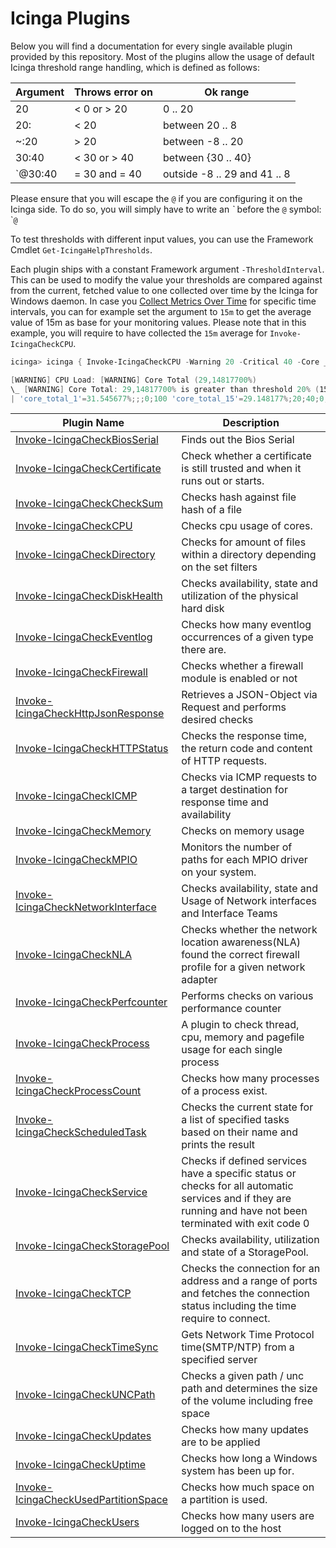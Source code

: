 # Icinga Plugins

Below you will find a documentation for every single available plugin provided by this repository. Most of the plugins allow the usage of default Icinga threshold range handling, which is defined as follows:

| Argument | Throws error on | Ok range                     |
| ---      | ---             | ---                          |
| 20       | < 0 or > 20     | 0 .. 20                      |
| 20:      | < 20            | between 20 .. 8              |
| ~:20     | > 20            | between -8 .. 20             |
| 30:40    | < 30 or > 40    | between {30 .. 40}           |
| `@30:40  | = 30 and = 40   | outside -8 .. 29 and 41 .. 8 |

Please ensure that you will escape the `@` if you are configuring it on the Icinga side. To do so, you will simply have to write an *\`* before the `@` symbol: \``@`

To test thresholds with different input values, you can use the Framework Cmdlet `Get-IcingaHelpThresholds`.

Each plugin ships with a constant Framework argument `-ThresholdInterval`. This can be used to modify the value your thresholds are compared against from the current, fetched value to one collected over time by the Icinga for Windows daemon. In case you [Collect Metrics Over Time](https://icinga.com/docs/icinga-for-windows/latest/doc/110-Installation/06-Collect-Metrics-over-Time/) for specific time intervals, you can for example set the argument to `15m` to get the average value of 15m as base for your monitoring values. Please note that in this example, you will require to have collected the `15m` average for `Invoke-IcingaCheckCPU`.

```powershell
icinga> icinga { Invoke-IcingaCheckCPU -Warning 20 -Critical 40 -Core _Total -ThresholdInterval 15m }

[WARNING] CPU Load: [WARNING] Core Total (29,14817700%)
\_ [WARNING] Core Total: 29,14817700% is greater than threshold 20% (15m avg.)
| 'core_total_1'=31.545677%;;;0;100 'core_total_15'=29.148177%;20;40;0;100 'core_total_5'=28.827410%;;;0;100 'core_total_20'=30.032942%;;;0;100 'core_total_3'=27.731669%;;;0;100 'core_total'=33.87817%;;;0;100
```

| Plugin Name | Description |
| ---         | --- |
| [Invoke-IcingaCheckBiosSerial](plugins/01-Invoke-IcingaCheckBiosSerial.md) | Finds out the Bios Serial |
| [Invoke-IcingaCheckCertificate](plugins/02-Invoke-IcingaCheckCertificate.md) | Check whether a certificate is still trusted and when it runs out or starts. |
| [Invoke-IcingaCheckCheckSum](plugins/03-Invoke-IcingaCheckCheckSum.md) | Checks hash against file hash of a file |
| [Invoke-IcingaCheckCPU](plugins/04-Invoke-IcingaCheckCPU.md) | Checks cpu usage of cores. |
| [Invoke-IcingaCheckDirectory](plugins/05-Invoke-IcingaCheckDirectory.md) | Checks for amount of files within a directory depending on the set filters |
| [Invoke-IcingaCheckDiskHealth](plugins/20-Invoke-IcingaCheckDiskHealth.md) | Checks availability, state and utilization of the physical hard disk |
| [Invoke-IcingaCheckEventlog](plugins/06-Invoke-IcingaCheckEventlog.md) | Checks how many eventlog occurrences of a given type there are. |
| [Invoke-IcingaCheckFirewall](plugins/07-Invoke-IcingaCheckFirewall.md) | Checks whether a firewall module is enabled or not |
| [Invoke-IcingaCheckHttpJsonResponse](plugins/28-Invoke-IcingaCheckHttpJsonResponse.md) | Retrieves a JSON-Object via Request and performs desired checks |
| [Invoke-IcingaCheckHTTPStatus](plugins/25-Invoke-IcingaCheckHTTPStatus.md) | Checks the response time, the return code and content of HTTP requests. |
| [Invoke-IcingaCheckICMP](plugins/08-Invoke-IcingaCheckICMP.md) | Checks via ICMP requests to a target destination for response time and availability |
| [Invoke-IcingaCheckMemory](plugins/09-Invoke-IcingaCheckMemory.md) | Checks on memory usage |
| [Invoke-IcingaCheckMPIO](plugins/26-Invoke-IcingaCheckMPIO.md) | Monitors the number of paths for each MPIO driver on your system. |
| [Invoke-IcingaCheckNetworkInterface](plugins/21-Invoke-IcingaCheckNetworkInterface.md) | Checks availability, state and Usage of Network interfaces and Interface Teams |
| [Invoke-IcingaCheckNLA](plugins/10-Invoke-IcingaCheckNLA.md) | Checks whether the network location awareness(NLA) found the correct firewall profile for a given network adapter |
| [Invoke-IcingaCheckPerfcounter](plugins/11-Invoke-IcingaCheckPerfcounter.md) | Performs checks on various performance counter |
| [Invoke-IcingaCheckProcess](plugins/27-Invoke-IcingaCheckProcess.md) | A plugin to check thread, cpu, memory and pagefile usage for each single process |
| [Invoke-IcingaCheckProcessCount](plugins/12-Invoke-IcingaCheckProcessCount.md) | Checks how many processes of a process exist. |
| [Invoke-IcingaCheckScheduledTask](plugins/19-Invoke-IcingaCheckScheduledTask.md) | Checks the current state for a list of specified tasks based on their name and prints the result |
| [Invoke-IcingaCheckService](plugins/13-Invoke-IcingaCheckService.md) | Checks if defined services have a specific status or checks for all automatic services and if they are running and have not been terminated with exit code 0 |
| [Invoke-IcingaCheckStoragePool](plugins/21-Invoke-IcingaCheckStoragePool.md) | Checks availability, utilization and state of a StoragePool. |
| [Invoke-IcingaCheckTCP](plugins/23-Invoke-IcingaCheckTCP.md) | Checks the connection for an address and a range of ports and fetches the connection status including the time require to connect. |
| [Invoke-IcingaCheckTimeSync](plugins/18-Invoke-IcingaCheckTimeSync.md) | Gets Network Time Protocol time(SMTP/NTP) from a specified server |
| [Invoke-IcingaCheckUNCPath](plugins/24-Invoke-IcingaCheckUNCPath.md) | Checks a given path / unc path and determines the size of the volume including free space |
| [Invoke-IcingaCheckUpdates](plugins/14-Invoke-IcingaCheckUpdates.md) | Checks how many updates are to be applied |
| [Invoke-IcingaCheckUptime](plugins/15-Invoke-IcingaCheckUptime.md) | Checks how long a Windows system has been up for. |
| [Invoke-IcingaCheckUsedPartitionSpace](plugins/16-Invoke-IcingaCheckUsedPartitionSpace.md) | Checks how much space on a partition is used. |
| [Invoke-IcingaCheckUsers](plugins/17-Invoke-IcingaCheckUsers.md) | Checks how many users are logged on to the host |
